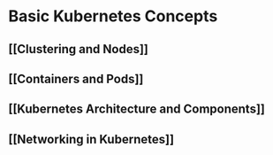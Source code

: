 # Basic Kubernetes Concepts
## [[Clustering and Nodes]]
## [[Containers and Pods]]
## [[Kubernetes Architecture and Components]]
## [[Networking in Kubernetes]]